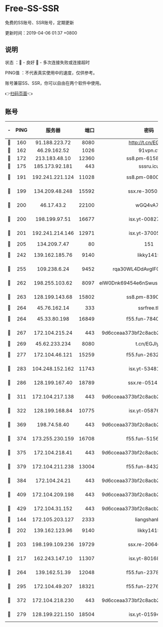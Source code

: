 # Free-SS-SSR

免费的SS账号、SSR账号，定期更新

更新时间：2019-04-06 01:37 +0800

## 说明

状态     ：🙂 - 良好 🙁 - 多次连接失败或连接超时

PING值   ：不代表真实使用中的速度，仅供参考。

账号兼容SS、SSR，你可以自由在两个软件中使用。

👉[扫码页面](https://liesauer.github.io/Free-SS-SSR/)👈

## 账号

|-|PING|服务器|端口|密码|加密方式|区域|
|:----:|:----:|:-----:|-----:|:----:|:----:|:----:|
|🙂|160|91.188.223.72|8080|http://t.cn/EGJIyrl|rc4-md5|RU|
|🙂|162|46.29.162.52|1026|91vpn.cf|rc4-md5|RU|
|🙂|172|213.183.48.10|12360|ss8.pm-61585593|rc4-md5|RU|
|🙂|175|185.173.92.181|443|sssru.icu|rc4-md5|RU|
|🙂|191|192.241.221.124|11028|ss8.pm-08004110|aes-256-cfb|US|
|🙂|199|134.209.48.248|15592|ssx.re-30501157|aes-256-cfb|US|
|🙂|200|46.17.43.2|22100|wGQ4vA7D|aes-256-gcm|RU|
|🙂|200|198.199.97.51|16677|isx.yt-00827286|aes-256-cfb|US|
|🙂|201|192.241.214.146|12971|isx.yt-37005229|aes-256-cfb|US|
|🙂|205|134.209.7.47|80|151|chacha20|US|
|🙂|242|139.162.185.76|9140|likky1415|aes-256-cfb|DE|
|🙂|255|109.238.6.24|9452|rqa30WL4DdAvgIFG6Fs3znzTa|aes-256-cfb|FR|
|🙂|262|198.255.103.62|8097|eIW0Dnk69454e6nSwuspv9DmS201tQ0D|aes-256-cfb|US|
|🙂|263|128.199.143.68|15802|ss8.pm-83903752|aes-256-cfb|SG|
|🙂|264|45.76.162.14|333|ssrfree.tk|rc4|SG|
|🙂|264|45.33.80.198|16849|f55.fun-78403202|aes-256-cfb|US|
|🙂|267|172.104.215.24|443|9d6cceaa373bf2c8acb22e60b6a58be6|aes-256-cfb|US|
|🙂|269|45.62.233.234|8080|t.cn/EGJIyrl|rc4-md5|CA|
|🙂|277|172.104.46.121|15259|f55.fun-26327483|aes-256-cfb|SG|
|🙂|283|104.248.152.162|11743|isx.yt-53481002|aes-256-cfb|SG|
|🙂|286|128.199.167.40|18789|ssx.re-05141157|aes-256-cfb|SG|
|🙂|311|172.104.217.138|443|9d6cceaa373bf2c8acb22e60b6a58be6|aes-256-cfb|US|
|🙂|322|128.199.168.84|10775|isx.yt-05876249|aes-256-cfb|SG|
|🙂|369|198.74.58.40|443|9d6cceaa373bf2c8acb22e60b6a58be6|aes-256-cfb|US|
|🙂|374|173.255.230.159|16708|f55.fun-51565775|aes-256-cfb|US|
|🙂|375|172.104.218.41|443|9d6cceaa373bf2c8acb22e60b6a58be6|aes-256-cfb|US|
|🙂|379|172.104.211.238|13004|f55.fun-84327083|aes-256-cfb|US|
|🙂|384|172.104.24.21|443|9d6cceaa373bf2c8acb22e60b6a58be6|aes-256-cfb|US|
|🙂|409|172.104.209.198|443|9d6cceaa373bf2c8acb22e60b6a58be6|aes-256-cfb|US|
|🙂|429|172.104.31.152|443|9d6cceaa373bf2c8acb22e60b6a58be6|aes-256-cfb|US|
|🙂|144|172.105.203.127|2333|liangshanbo|chacha20|JP|
|🙂|202|139.162.123.96|9140|likky1415|aes-256-cfb|JP|
|🙂|203|198.199.109.236|19729|ssx.re-20646999|aes-256-cfb|US|
|🙂|217|162.243.147.10|11307|isx.yt-80168249|aes-256-cfb|US|
|🙂|264|139.162.51.39|12048|f55.fun-23786440|aes-256-cfb|SG|
|🙂|295|172.104.49.207|18321|f55.fun-22761918|aes-256-cfb|SG|
|🙂|372|172.104.218.230|443|9d6cceaa373bf2c8acb22e60b6a58be6|aes-256-cfb|US|
|🙁|279|128.199.221.150|18504|isx.yt-01594022|aes-256-cfb|SG|
